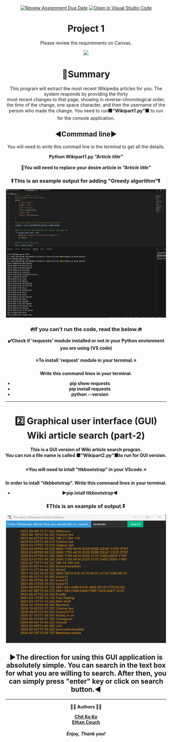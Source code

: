<div id="header" align="center">

[![Review Assignment Due Date](https://classroom.github.com/assets/deadline-readme-button-24ddc0f5d75046c5622901739e7c5dd533143b0c8e959d652212380cedb1ea36.svg)](https://classroom.github.com/a/qOno1FyB)
[![Open in Visual Studio Code](https://classroom.github.com/assets/open-in-vscode-718a45dd9cf7e7f842a935f5ebbe5719a5e09af4491e668f4dbf3b35d5cca122.svg)](https://classroom.github.com/online_ide?assignment_repo_id=12187728&assignment_repo_type=AssignmentRepo)
# Project 1
Please review the requirements on Canvas.

  <img src="https://media.giphy.com/media/3o6Zt9EEeSSNLd2nqU/giphy.gif" width="350"/>

<h1>&#x1F4D9;Summary</h1>
<p>This program will extract the most recent Wikipedia articles for you. The system responds by providing the thirty <br> most recent changes to that page, showing in reverse-chronological order, the time of the change, one space character, and then the username of the person who made the change. You need to run<strong>🟥"Wikipart1.py"🟥</strong> to run for the console application.</p>

<h2 >◀️Commmad line▶️</h2>
<p>You will need to write this commad line in the terminal to get all the details. </p>
<p><strong>Python Wikipart1.py <i>"Article title"</i><br><br>
 🔴You will need to replace your desire article in <i>"Article title"</i></p>
<h3>⏬This is an example output for adding "Greedy algorithm"⏬</h3>
  
 <img src="https://github.com/BSU-CS-222/project-1-chitko-and-ethan/raw/main/output1.png" alt="Alt Text" width="500" height="400">




 <h3>🔥If you can't run the code, read the below.🔥</h3>

 <p>✔️Check if 'requests' module installed or not in your Python envionment you are using (VS code)</p>


<h4>⭐To install 'request' module in your terminal.⭐</h4>
<p>Write this command lines in your terminal.</p>

<ul>
  <li>pip show requests</li>
  <li>pip install requests</li>
  <li>python --version</li>
</ul>  

-------------------------------------------------------------------------------------------------------------------------------------------------------------------------------------------------------------


<div id="header" align="center">
<h1>2️⃣ Graphical user interface (GUI) Wiki article search (part-2)</h1>
<p>This is a GUI version of Wiki article search progran.<br>
  You can run a file name is called <strong>🟥"Wikipart2.py"🟥</strong>to run for GUI version.
</p>
<h4>⭐You will need to intall "ttkbootstrap" in your VScode.⭐</h4>
<p>In order to intall "ttkbbotstrap". Write this command lines in your terminal.</p>

<ul>
  <li>▶️pip intall ttkbootstrap◀️</li>
 
</ul>  
<h3>⏬This is an example of output.⏬</h3>
 <img src="https://github.com/BSU-CS-222/project-1-chitko-and-ethan/raw/main/output_2.png" alt="Alt Text" width="500" height="400">

 <h2>▶️The direction for using this GUI application is absolutely simple. You can search in the text box for what you are willing to search. After then, you can simply press "enter" key or click on search button.◀️</h2>

</div>

-------------------------------------------------------------------------------------------------------------------------------------------------------------------------------------------------------------


:man_technologist: Authors :man_technologist:

[Chit Ko Ko](https://github.com/chitkoko7214084) <br>
[Ethan Couch ](https://github.com/EthanCouchBSU) 

<h5>Enjoy, Thank you!</h5>
</div>

